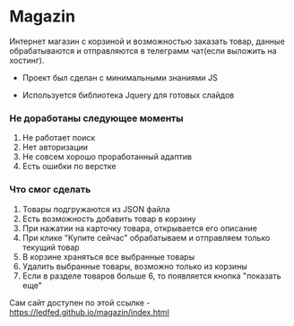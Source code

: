 # Magazin
Интернет магазин с корзиной и возможностью заказать товар, данные обрабатываются и отправляются в телеграмм чат(если выложить на хостинг).

- Проект был сделан с минимальными знаниями JS

- Используется библиотека Jquery для готовых слайдов

### Не доработаны следующее моменты

1. Не работает поиск
2. Нет авторизации
3. Не совсем хорошо проработанный адаптив
4. Есть ошибки по верстке 

### Что смог сделать
1. Товары подгружаются из JSON файла
2. Есть возможность добавить товар в корзину 
3. При нажатии на карточку товара, открывается его описание
4. При клике "Купите сейчас" обрабатываем и отправляем только текущий товар
5. В корзине храняться все выбранные товары 
6. Удалить выбранные товары, возможно только из корзины
7. Если в разделе товаров больше 6, то появляется кнопка "показать еще"

Сам сайт доступен по этой ссылке - https://ledfed.github.io/magazin/index.html

